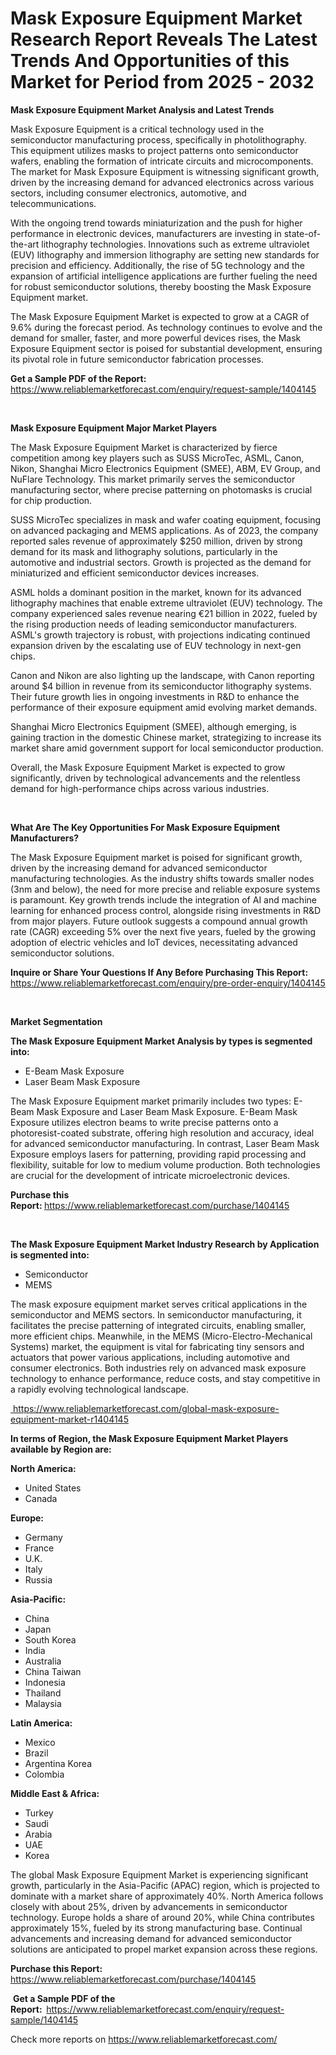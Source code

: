 <p><h1>Mask Exposure Equipment Market Research Report Reveals The Latest Trends And Opportunities of this Market for Period from 2025 - 2032</h1></p><p><strong>Mask Exposure Equipment Market Analysis and Latest Trends</strong></p>
<p><p>Mask Exposure Equipment is a critical technology used in the semiconductor manufacturing process, specifically in photolithography. This equipment utilizes masks to project patterns onto semiconductor wafers, enabling the formation of intricate circuits and microcomponents. The market for Mask Exposure Equipment is witnessing significant growth, driven by the increasing demand for advanced electronics across various sectors, including consumer electronics, automotive, and telecommunications.</p><p>With the ongoing trend towards miniaturization and the push for higher performance in electronic devices, manufacturers are investing in state-of-the-art lithography technologies. Innovations such as extreme ultraviolet (EUV) lithography and immersion lithography are setting new standards for precision and efficiency. Additionally, the rise of 5G technology and the expansion of artificial intelligence applications are further fueling the need for robust semiconductor solutions, thereby boosting the Mask Exposure Equipment market.</p><p>The Mask Exposure Equipment Market is expected to grow at a CAGR of 9.6% during the forecast period. As technology continues to evolve and the demand for smaller, faster, and more powerful devices rises, the Mask Exposure Equipment sector is poised for substantial development, ensuring its pivotal role in future semiconductor fabrication processes.</p></p>
<p><strong>Get a Sample PDF of the Report:&nbsp;</strong> <a href="https://www.reliablemarketforecast.com/enquiry/request-sample/1404145?utm_campaign=1899&utm_medium=2&utm_source=Github&utm_content=ia&utm_term=13012025&utm_id=mask-exposure-equipment">https://www.reliablemarketforecast.com/enquiry/request-sample/1404145</a></p>
<p>&nbsp;</p>
<p><strong>Mask Exposure Equipment Major Market Players</strong></p>
<p><p>The Mask Exposure Equipment Market is characterized by fierce competition among key players such as SUSS MicroTec, ASML, Canon, Nikon, Shanghai Micro Electronics Equipment (SMEE), ABM, EV Group, and NuFlare Technology. This market primarily serves the semiconductor manufacturing sector, where precise patterning on photomasks is crucial for chip production.</p><p>SUSS MicroTec specializes in mask and wafer coating equipment, focusing on advanced packaging and MEMS applications. As of 2023, the company reported sales revenue of approximately $250 million, driven by strong demand for its mask and lithography solutions, particularly in the automotive and industrial sectors. Growth is projected as the demand for miniaturized and efficient semiconductor devices increases.</p><p>ASML holds a dominant position in the market, known for its advanced lithography machines that enable extreme ultraviolet (EUV) technology. The company experienced sales revenue nearing €21 billion in 2022, fueled by the rising production needs of leading semiconductor manufacturers. ASML's growth trajectory is robust, with projections indicating continued expansion driven by the escalating use of EUV technology in next-gen chips.</p><p>Canon and Nikon are also lighting up the landscape, with Canon reporting around $4 billion in revenue from its semiconductor lithography systems. Their future growth lies in ongoing investments in R&D to enhance the performance of their exposure equipment amid evolving market demands.</p><p>Shanghai Micro Electronics Equipment (SMEE), although emerging, is gaining traction in the domestic Chinese market, strategizing to increase its market share amid government support for local semiconductor production.</p><p>Overall, the Mask Exposure Equipment Market is expected to grow significantly, driven by technological advancements and the relentless demand for high-performance chips across various industries.</p></p>
<p>&nbsp;</p>
<p><strong>What Are The Key Opportunities For Mask Exposure Equipment Manufacturers?</strong></p>
<p><p>The Mask Exposure Equipment market is poised for significant growth, driven by the increasing demand for advanced semiconductor manufacturing technologies. As the industry shifts towards smaller nodes (3nm and below), the need for more precise and reliable exposure systems is paramount. Key growth trends include the integration of AI and machine learning for enhanced process control, alongside rising investments in R&D from major players. Future outlook suggests a compound annual growth rate (CAGR) exceeding 5% over the next five years, fueled by the growing adoption of electric vehicles and IoT devices, necessitating advanced semiconductor solutions.</p></p>
<p><strong>Inquire or Share Your Questions If Any Before Purchasing This Report:</strong> <a href="https://www.reliablemarketforecast.com/enquiry/pre-order-enquiry/1404145?utm_campaign=1899&utm_medium=2&utm_source=Github&utm_content=ia&utm_term=13012025&utm_id=mask-exposure-equipment">https://www.reliablemarketforecast.com/enquiry/pre-order-enquiry/1404145</a></p>
<p>&nbsp;</p>
<p><strong>Market Segmentation</strong></p>
<p><strong>The Mask Exposure Equipment Market Analysis by types is segmented into:</strong></p>
<p><ul><li>E-Beam Mask Exposure</li><li>Laser Beam Mask Exposure</li></ul></p>
<p><p>The Mask Exposure Equipment market primarily includes two types: E-Beam Mask Exposure and Laser Beam Mask Exposure. E-Beam Mask Exposure utilizes electron beams to write precise patterns onto a photoresist-coated substrate, offering high resolution and accuracy, ideal for advanced semiconductor manufacturing. In contrast, Laser Beam Mask Exposure employs lasers for patterning, providing rapid processing and flexibility, suitable for low to medium volume production. Both technologies are crucial for the development of intricate microelectronic devices.</p></p>
<p><strong>Purchase this Report:&nbsp;</strong><a href="https://www.reliablemarketforecast.com/purchase/1404145?utm_campaign=1899&utm_medium=2&utm_source=Github&utm_content=ia&utm_term=13012025&utm_id=mask-exposure-equipment">https://www.reliablemarketforecast.com/purchase/1404145</a></p>
<p>&nbsp;</p>
<p><strong>The Mask Exposure Equipment Market Industry Research by Application is segmented into:</strong></p>
<p><ul><li>Semiconductor</li><li>MEMS</li></ul></p>
<p><p>The mask exposure equipment market serves critical applications in the semiconductor and MEMS sectors. In semiconductor manufacturing, it facilitates the precise patterning of integrated circuits, enabling smaller, more efficient chips. Meanwhile, in the MEMS (Micro-Electro-Mechanical Systems) market, the equipment is vital for fabricating tiny sensors and actuators that power various applications, including automotive and consumer electronics. Both industries rely on advanced mask exposure technology to enhance performance, reduce costs, and stay competitive in a rapidly evolving technological landscape.</p></p>
<p><a href="https://www.reliablemarketforecast.com/global-mask-exposure-equipment-market-r1404145?utm_campaign=1899&utm_medium=2&utm_source=Github&utm_content=ia&utm_term=13012025&utm_id=mask-exposure-equipment">&nbsp;https://www.reliablemarketforecast.com/global-mask-exposure-equipment-market-r1404145</a></p>
<p><strong>In terms of Region, the Mask Exposure Equipment Market Players available by Region are:</strong></p>
<p>
    <p> <strong> North America: </strong>
        <ul>
            <li>United States</li>
            <li>Canada</li>
        </ul>
        </p> 
    <p> <strong> Europe: </strong>
        <ul>
            <li>Germany</li>
            <li>France</li>
            <li>U.K.</li>
            <li>Italy</li>
            <li>Russia</li>
        </ul>
        </p> 
    <p> <strong> Asia-Pacific: </strong>
        <ul>
            <li>China</li>
            <li>Japan</li>
            <li>South Korea</li>
            <li>India</li>
            <li>Australia</li>
            <li>China Taiwan</li>
            <li>Indonesia</li>
            <li>Thailand</li>
            <li>Malaysia</li>
        </ul>
        </p> 
    <p> <strong> Latin America: </strong>
        <ul>
            <li>Mexico</li>
            <li>Brazil</li>
            <li>Argentina Korea</li>
            <li>Colombia</li>
        </ul>
        </p> 
    <p> <strong> Middle East & Africa: </strong>
        <ul>
            <li>Turkey</li>
            <li>Saudi</li>
            <li>Arabia</li>
            <li>UAE</li>
            <li>Korea</li>
        </ul>
    </p>
    </p>
<p><p>The global Mask Exposure Equipment Market is experiencing significant growth, particularly in the Asia-Pacific (APAC) region, which is projected to dominate with a market share of approximately 40%. North America follows closely with about 25%, driven by advancements in semiconductor technology. Europe holds a share of around 20%, while China contributes approximately 15%, fueled by its strong manufacturing base. Continual advancements and increasing demand for advanced semiconductor solutions are anticipated to propel market expansion across these regions.</p></p>
<p><strong>Purchase this Report: </strong><a href="https://www.reliablemarketforecast.com/purchase/1404145?utm_campaign=1899&utm_medium=2&utm_source=Github&utm_content=ia&utm_term=13012025&utm_id=mask-exposure-equipment">https://www.reliablemarketforecast.com/purchase/1404145</a></p>
<p>&nbsp;<strong>Get a Sample PDF of the Report:&nbsp;&nbsp;</strong><a href="https://www.reliablemarketforecast.com/enquiry/request-sample/1404145?utm_campaign=1899&utm_medium=2&utm_source=Github&utm_content=ia&utm_term=13012025&utm_id=mask-exposure-equipment">https://www.reliablemarketforecast.com/enquiry/request-sample/1404145</a></p>
<p><strong></strong></p>
<p>Check more reports on <a href="https://www.reliablemarketforecast.com/?utm_campaign=1899&utm_medium=2&utm_source=Github&utm_content=ia&utm_term=13012025&utm_id=mask-exposure-equipment">https://www.reliablemarketforecast.com/</a></p>